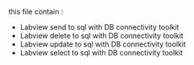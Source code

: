 this file contain :
- Labview send to sql  with DB connectivity toolkit
- Labview delete to sql  with DB connectivity toolkit
- Labview update to sql  with DB connectivity toolkit
- Labview select to sql  with DB connectivity toolkit 

